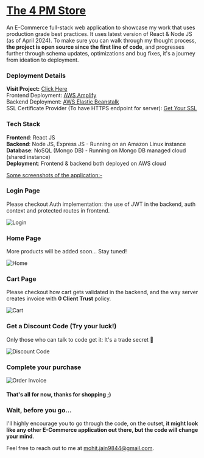 # [The 4 PM Store](https://4pmstore.d3ecocrh7z4pdj.amplifyapp.com/)
An E-Commerce full-stack web application to showcase my work that uses production grade best practices. It uses latest version of React & Node JS (as of April 2024). To make sure you can walk through my thought process, <b>the project is open source since the first line of code</b>, and progresses further through schema updates, optimizations and bug fixes, it's a journey from ideation to deployment. 

### Deployment Details
<b>Visit Project:</b> [Click Here](https://4pmstore.d3ecocrh7z4pdj.amplifyapp.com/)<br />
Frontend Deployment: [AWS Amplify](https://4pmstore.d3ecocrh7z4pdj.amplifyapp.com)<br />
Backend Deployment: [AWS Elastic Beanstalk](https://the-4pm-store-server.ap-south-1.elasticbeanstalk.com)<br />
SSL Certificate Provider (To have HTTPS endpoint for server): [Get Your SSL](https://manage.sslforfree.com)<br />


### Tech Stack
**Frontend**: React JS<br />
**Backend**: Node JS, Express JS - Running on an Amazon Linux instance<br />
**Database**: NoSQL (Mongo DB) - Running on Mongo DB managed cloud (shared instance)<br />
**Deployment**: Frontend & backend both deployed on AWS cloud<br />

<ins>Some screenshots of the application:-</ins>

### Login Page
Please checkout Auth implementation: the use of JWT in the backend, auth context and protected routes in frontend.

![Login](https://github.com/theGateway1/uniblox-ecommerce/assets/70198503/e334c055-7d59-4d0f-b4ee-b52be79f1a49)

### Home Page
More products will be added soon... Stay tuned!

![Home](https://github.com/theGateway1/The-4PM-Store/assets/70198503/3204134e-92bb-4635-ae21-158fe58c0f93)


### Cart Page
Please checkout how cart gets validated in the backend, and the way server creates invoice with <b>0 Client Trust</b> policy.

![Cart](https://github.com/theGateway1/The-4PM-Store/assets/70198503/f70d06a4-8957-4ed3-b04e-02e0edf976e8)


### Get a Discount Code (Try your luck!)
Only those who can talk to code get it: It's a trade secret 🤫

![Discount Code](https://github.com/theGateway1/The-4PM-Store/assets/70198503/2fb1a98d-5402-44cc-a8b8-d91fdc46cc03)

### Complete your purchase

![Order Invoice](https://github.com/theGateway1/The-4PM-Store/assets/70198503/c7a25325-e734-4378-8cb2-2305f3bb9694)


#### That's all for now, thanks for shopping ;)

### Wait, before you go...
I'll highly encourage you to go through the code, on the outset, <b>it might look like any other E-Commerce application out there, but the code will change your mind</b>.

Feel free to reach out to me at [mohit.jain9844@gmail.com](mailto:mohit.jain9844@gmail.com).
